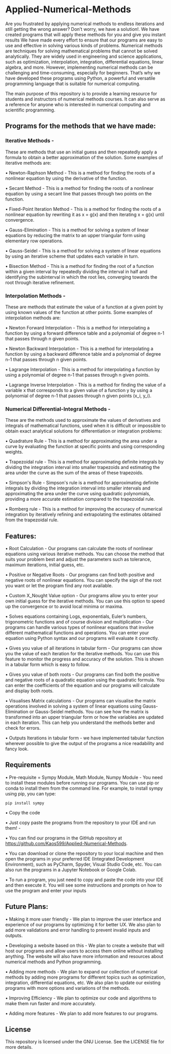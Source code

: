 # Applied-Numerical-Methods

Are you frustrated by applying numerical methods to endless iterations and still getting the wrong answer? Don’t worry, we have a solution!. We have created programs that will apply these methods for you and give you instant results We have made every effort to ensure that our programs are easy to use and effective in solving various kinds of problems. Numerical methods are techniques for solving mathematical problems that cannot be solved analytically. They are widely used in engineering and science applications, such as optimization, interpolation, integration, differential equations, linear algebra, and more. However, implementing numerical methods can be challenging and time-consuming, especially for beginners. That’s why we have developed these programs using Python, a powerful and versatile programming language that is suitable for numerical computing.


The main purpose of this repository is to provide a learning resource for students and instructors of numerical methods courses. It can also serve as a reference for anyone who is interested in numerical computing and scientific programming.

## Programs for the methods that we have made:

### Iterative Methods - 
These are methods that use an initial guess and then repeatedly apply a formula to obtain a better approximation of the solution. Some examples of iterative methods are:

•	Newton-Raphson Method - This is a method for finding the roots of a nonlinear equation by using the derivative of the function.

•	Secant Method - This is a method for finding the roots of a nonlinear equation by using a secant line that passes through two points on the function.

•	Fixed-Point Iteration Method - This is a method for finding the roots of a nonlinear equation by rewriting it as x = g(x) and then iterating x = g(x) until convergence.

•	Gauss-Elimination - This is a method for solving a system of linear equations by reducing the matrix to an upper triangular form using elementary row operations.

•	Gauss-Seidel - This is a method for solving a system of linear equations by using an iterative scheme that updates each variable in turn.

• Bisection Method - This is a method for finding the root of a function within a given interval by repeatedly dividing the interval in half and identifying the subinterval in which the root lies, converging towards the root through iterative refinement.

### Interpolation Methods - 
These are methods that estimate the value of a function at a given point by using known values of the function at other points. Some examples of interpolation methods are:

•	Newton Forward Interpolation - This is a method for interpolating a function by using a forward difference table and a polynomial of degree n-1 that passes through n given points.

•	Newton Backward Interpolation - This is a method for interpolating a function by using a backward difference table and a polynomial of degree n-1 that passes through n given points.

•	Lagrange Interpolation - This is a method for interpolating a function by using a polynomial of degree n-1 that passes through n given points.

• Lagrange Inverse Interpolation - This is a method for finding the value of a variable x that corresponds to a given value of a function y by using a polynomial of degree n-1 that passes through n given points (x_i, y_i).

### Numerical Differential-Integral Methods - 
These are the methods used to approximate the values of derivatives and integrals of mathematical functions, used when it is difficult or impossible to obtain exact analytical solutions for differentiation or integration problems:

• Quadrature Rule - This is a method for approximating the area under a curve by evaluating the function at specific points and using corresponding weights. 

• Trapezoidal rule - This is a method for approximating definite integrals by dividing the integration interval into smaller trapezoids and estimating the area under the curve as the sum of the areas of these trapezoids.

• Simpson's Rule - Simpson's rule is a method for approximating definite integrals by dividing the integration interval into smaller intervals and approximating the area under the curve using quadratic polynomials, providing a more accurate estimation compared to the trapezoidal rule.

• Romberg rule - This is a method for improving the accuracy of numerical integration by iteratively refining and extrapolating the estimates obtained from the trapezoidal rule.

## Features:

•	Root Calculation - Our programs can calculate the roots of nonlinear equations using various iterative methods. You can choose the method that suits your problem best and adjust the parameters such as tolerance, maximum iterations, initial guess, etc.

•	Positive or Negative Roots - Our programs can find both positive and negative roots of nonlinear equations. You can specify the sign of the root you want or let the program find any root available.

•	Custom X_Nought Value option - Our programs allow you to enter your own initial guess for the iterative methods. You can use this option to speed up the convergence or to avoid local minima or maxima.

•	Solves equations containing Logs, exponentials, Euler’s numbers, trigonometric functions and of course division and multiplication - Our programs can handle various types of nonlinear equations that involve different mathematical functions and operations. You can enter your equation using Python syntax and our programs will evaluate it correctly.

•	Gives you value of all iterations in tabular form - Our programs can show you the value of each iteration for the iterative methods. You can use this feature to monitor the progress and accuracy of the solution. This is shown in a tabular form which is easy to follow.

•	Gives you value of both roots - Our programs can find both the positive and negative roots of a quadratic equation using the quadratic formula. You can enter the coefficients of the equation and our programs will calculate and display both roots.

•	Visualises Matrix calculations - Our programs can visualise the matrix operations involved in solving a system of linear equations using Gauss-Elimination or Gauss-Seidel methods. You can see how the matrix is transformed into an upper triangular form or how the variables are updated in each iteration. This can help you understand the methods better and check for errors.

•	Outputs Iterations in tabular form - we have implemented tabular function wherever possible to give the output of the programs a nice readability and fancy look.


## Requirements

•	Pre-requisite = Sympy Module, Math Module, Numpy Module - You need to install these modules before running our programs. You can use pip or conda to install them from the command line. For example, to install sympy using pip, you can type:

```pip install sympy```


•	Copy the code

•	Just copy paste the programs from the repository to your IDE and run them! - 

• You can find our programs in the GitHub repository at https://github.com/Kaos599/Applied-Numerical-Methods.

• You can download or clone the repository to your local machine and then open the programs in your preferred IDE (Integrated Development Environment), such as PyCharm, Spyder, Visual Studio 
Code, etc. You can also run the programs in a Jupyter Notebook or Google Colab. 

• To run a program, you just need to copy and paste the code into your IDE and then execute it. You will see some instructions and prompts on how to use the program and enter your inputs

## Future Plans:

•	Making it more user friendly - We plan to improve the user interface and experience of our programs by optimizing it for better UX. We also plan to add more validations and error handling to 
prevent invalid inputs and outputs.

•	Developing a website based on this - We plan to create a website that will host our programs and allow users to access them online without installing anything. The website will also have more information and resources about numerical methods and Python programming.

•	Adding more methods - We plan to expand our collection of numerical methods by adding more programs for different topics such as optimization, integration, differential equations, etc. We 
also plan to update our existing programs with more options and variations of the methods.

•	Improving Efficiency - We plan to optimize our code and algorithms to make them run faster and more accurately. 

•	Adding more features - We plan to add more features to our programs.




## License
This repository is licensed under the GNU License. See the LICENSE file for more details.
